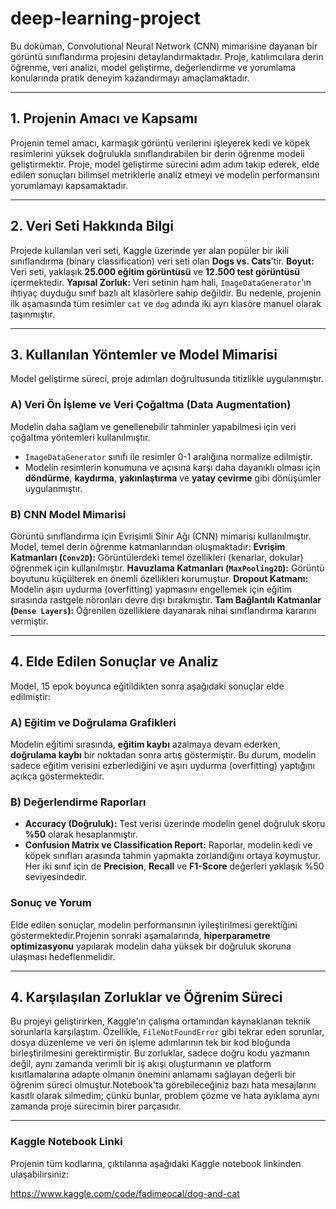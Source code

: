 # deep-learning-project

Bu doküman, Convolutional Neural Network (CNN) mimarisine dayanan bir görüntü sınıflandırma projesini detaylandırmaktadır.
Proje, katılımcılara derin öğrenme, veri analizi, model geliştirme, değerlendirme ve yorumlama konularında pratik deneyim kazandırmayı amaçlamaktadır.

---

## 1. Projenin Amacı ve Kapsamı

Projenin temel amacı, karmaşık görüntü verilerini işleyerek kedi ve köpek resimlerini yüksek doğrulukla sınıflandırabilen bir derin öğrenme modeli geliştirmektir. Proje, model geliştirme sürecini adım adım takip ederek, elde edilen sonuçları bilimsel metriklerle analiz etmeyi ve modelin performansını yorumlamayı kapsamaktadır.

---

## 2. Veri Seti Hakkında Bilgi

Projede kullanılan veri seti, Kaggle üzerinde yer alan popüler bir ikili sınıflandırma (binary classification) veri seti olan **Dogs vs. Cats**'tir.
**Boyut:** Veri seti, yaklaşık **25.000 eğitim görüntüsü** ve **12.500 test görüntüsü** içermektedir.
**Yapısal Zorluk:** Veri setinin ham hali, `ImageDataGenerator`'ın ihtiyaç duyduğu sınıf bazlı alt klasörlere sahip değildir. Bu nedenle, projenin ilk aşamasında tüm resimler `cat` ve `dog` adında iki ayrı klasöre manuel olarak taşınmıştır.

---

## 3. Kullanılan Yöntemler ve Model Mimarisi

Model geliştirme süreci, proje adımları doğrultusunda titizlikle uygulanmıştır.

### A) Veri Ön İşleme ve Veri Çoğaltma (Data Augmentation)
Modelin daha sağlam ve genellenebilir tahminler yapabilmesi için veri çoğaltma yöntemleri kullanılmıştır.
* `ImageDataGenerator` sınıfı ile resimler 0-1 aralığına normalize edilmiştir.
* Modelin resimlerin konumuna ve açısına karşı daha dayanıklı olması için **döndürme**, **kaydırma**, **yakınlaştırma** ve **yatay çevirme** gibi dönüşümler uygulanmıştır.

### B) CNN Model Mimarisi
Görüntü sınıflandırma için Evrişimli Sinir Ağı (CNN) mimarisi kullanılmıştır. Model, temel derin öğrenme katmanlarından oluşmaktadır:
**Evrişim Katmanları (`Conv2D`):** Görüntülerdeki temel özellikleri (kenarlar, dokular) öğrenmek için kullanılmıştır.
**Havuzlama Katmanları (`MaxPooling2D`):** Görüntü boyutunu küçülterek en önemli özellikleri korumuştur.
**Dropout Katmanı:** Modelin aşırı uydurma (overfitting) yapmasını engellemek için eğitim sırasında rastgele nöronları devre dışı bırakmıştır.
**Tam Bağlantılı Katmanlar (`Dense Layers`):** Öğrenilen özelliklere dayanarak nihai sınıflandırma kararını vermiştir.

---

## 4. Elde Edilen Sonuçlar ve Analiz

Model, 15 epok boyunca eğitildikten sonra aşağıdaki sonuçlar elde edilmiştir:

### A) Eğitim ve Doğrulama Grafikleri
Modelin eğitimi sırasında, **eğitim kaybı** azalmaya devam ederken, **doğrulama kaybı** bir noktadan sonra artış göstermiştir. Bu durum, modelin sadece eğitim verisini ezberlediğini ve aşırı uydurma (overfitting) yaptığını açıkça göstermektedir.

### B) Değerlendirme Raporları
* **Accuracy (Doğruluk):** Test verisi üzerinde modelin genel doğruluk skoru **%50** olarak hesaplanmıştır.
* **Confusion Matrix ve Classification Report:** Raporlar, modelin kedi ve köpek sınıfları arasında tahmin yapmakta zorlandığını ortaya koymuştur. Her iki sınıf için de **Precision**, **Recall** ve **F1-Score** değerleri yaklaşık %50 seviyesindedir.

### Sonuç ve Yorum
Elde edilen sonuçlar, modelin performansının iyileştirilmesi gerektiğini göstermektedir.Projenin sonraki aşamalarında, **hiperparametre optimizasyonu** yapılarak modelin daha yüksek bir doğruluk skoruna ulaşması hedeflenmelidir.

---
## 4. Karşılaşılan Zorluklar ve Öğrenim Süreci

Bu projeyi geliştirirken, Kaggle'ın çalışma ortamından kaynaklanan teknik sorunlarla karşılaştım. Özellikle, `FileNotFoundError` gibi tekrar eden sorunlar, dosya düzenleme ve veri ön işleme adımlarının tek bir kod bloğunda birleştirilmesini gerektirmiştir. Bu zorluklar, sadece doğru kodu yazmanın değil, aynı zamanda verimli bir iş akışı oluşturmanın ve platform kısıtlamalarına adapte olmanın önemini anlamamı sağlayan değerli bir öğrenim süreci olmuştur.Notebook'ta görebileceğiniz bazı hata mesajlarını kasıtlı olarak silmedim; çünkü bunlar, problem çözme ve hata ayıklama aynı zamanda proje sürecimin birer parçasıdır.

---
### Kaggle Notebook Linki
Projenin tüm kodlarına, çıktılarına aşağıdaki Kaggle notebook linkinden ulaşabilirsiniz:

https://www.kaggle.com/code/fadimeocal/dog-and-cat
